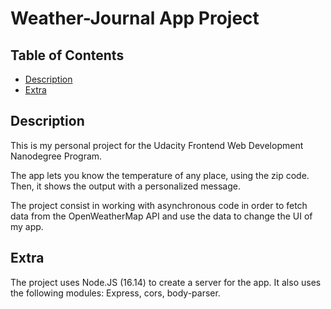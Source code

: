 # Weather-Journal App Project

## Table of Contents

* [Description](#description)
* [Extra](#extra)

## Description

This is my personal project for the Udacity Frontend Web Development Nanodegree Program.

The app lets you know the temperature of any place, using the zip code. Then, it shows the output with a personalized message.

The project consist in working with asynchronous code in order to fetch data from the OpenWeatherMap API and use the data to change the UI of my app.

## Extra

The project uses Node.JS (16.14) to create a server for the app. It also uses the following modules: Express, cors, body-parser.